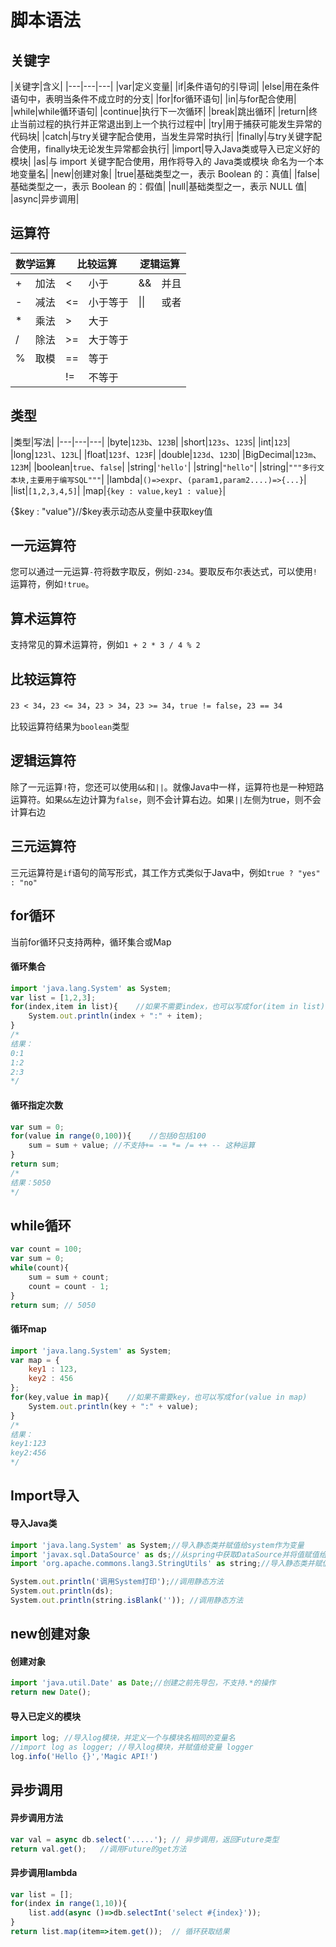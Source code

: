 # 脚本语法

## 关键字
|关键字|含义|
|---|---|---|
|var|定义变量|
|if|条件语句的引导词|
|else|用在条件语句中，表明当条件不成立时的分支|
|for|for循环语句|
|in|与for配合使用|
|while|while循环语句|
|continue|执行下一次循环|
|break|跳出循环|
|return|终止当前过程的执行并正常退出到上一个执行过程中|
|try|用于捕获可能发生异常的代码块|
|catch|与try关键字配合使用，当发生异常时执行|
|finally|与try关键字配合使用，finally块无论发生异常都会执行|
|import|导入Java类或导入已定义好的模块|
|as|与 import 关键字配合使用，用作将导入的 Java类或模块 命名为一个本地变量名|
|new|创建对象|
|true|基础类型之一，表示 Boolean 的：真值|
|false|基础类型之一，表示 Boolean 的：假值|
|null|基础类型之一，表示 NULL 值|
|async|异步调用|

## 运算符
<table>
    <thead>
        <tr>
            <th colspan="2">数学运算</th>
            <th colspan="2">比较运算</th>
            <th colspan="2">逻辑运算</th>
        </tr>
    </thead>
    <tbody>
        <tr>
            <td>+</td>
            <td>加法</td>
            <td>&lt;</td>
            <td>小于</td>
            <td>&&</td>
            <td>并且</td>
        </tr>
        <tr>
            <td>-</td>
            <td>减法</td>
            <td>&lt;=</td>
            <td>小于等于</td>
            <td>||</td>
            <td>或者</td>
        </tr>
        <tr>
            <td>*</td>
            <td>乘法</td>
            <td>&gt;</td>
            <td>大于</td>
            <td></td>
            <td></td>
        </tr>
        <tr>
            <td>/</td>
            <td>除法</td>
            <td>&gt;=</td>
            <td>大于等于</td>
            <td></td>
            <td></td>
        </tr>
        <tr>
            <td>%</td>
            <td>取模</td>
            <td>==</td>
            <td>等于</td>
            <td></td>
            <td></td>
        </tr>
        <tr>
            <td></td>
            <td></td>
            <td>!=</td>
            <td>不等于</td>
            <td></td>
            <td></td>
        </tr>
    </tbody>
</table>

## 类型
|类型|写法|
|---|---|---|
|byte|`123b`、`123B`|
|short|`123s`、`123S`|
|int|`123`|
|long|`123l`、`123L`|
|float|`123f`、`123F`|
|double|`123d`、`123D`|
|BigDecimal|`123m`、`123M`|
|boolean|`true`、`false`|
|string|`'hello'`|
|string|`"hello"`|
|string|`"""多行文本块,主要用于编写SQL"""`|
|lambda|`()=>expr`、`(param1,param2....)=>{...}`|
|list|`[1,2,3,4,5]`|
|map|`{key : value,key1 : value}`|

{$key : "value"}//$key表示动态从变量中获取key值

## 一元运算符

您可以通过一元运算`-`符将数字取反，例如`-234`。要取反布尔表达式，可以使用`!`运算符，例如`!true`。

## 算术运算符

支持常见的算术运算符，例如`1 + 2 * 3 / 4 % 2`

## 比较运算符

`23 < 34`，`23 <= 34`，`23 > 34`，`23 >= 34`，`true != false`，`23 == 34`

比较运算符结果为`boolean`类型

## 逻辑运算符

除了一元运算`!`符，您还可以使用`&&`和`||`。就像Java中一样，运算符也是一种短路运算符。如果`&&`左边计算为`false`，则不会计算右边。如果`||`左侧为true，则不会计算右边

## 三元运算符

三元运算符是`if`语句的简写形式，其工作方式类似于Java中，例如`true ? "yes" : "no"`

## for循环

当前for循环只支持两种，循环集合或Map

#### 循环集合
```javascript
import 'java.lang.System' as System;
var list = [1,2,3];
for(index,item in list){    //如果不需要index，也可以写成for(item in list)
    System.out.println(index + ":" + item);
}
/*
结果：
0:1
1:2
2:3
*/
```

#### 循环指定次数
```javascript
var sum = 0;
for(value in range(0,100)){    //包括0包括100
    sum = sum + value; //不支持+= -= *= /= ++ -- 这种运算
}
return sum;
/*
结果：5050
*/
```
## while循环 <Badge text="0.4.4+" type="error"/>
```javascript
var count = 100;
var sum = 0;
while(count){
    sum = sum + count;
    count = count - 1;
}
return sum; // 5050
```

#### 循环map
```javascript
import 'java.lang.System' as System;
var map = {
    key1 : 123,
    key2 : 456
};
for(key,value in map){    //如果不需要key，也可以写成for(value in map)
    System.out.println(key + ":" + value);
}
/*
结果：
key1:123
key2:456
*/
```

## Import导入

#### 导入Java类
```javascript
import 'java.lang.System' as System;//导入静态类并赋值给system作为变量
import 'javax.sql.DataSource' as ds;//从spring中获取DataSource并将值赋值给ds作为变量
import 'org.apache.commons.lang3.StringUtils' as string;//导入静态类并赋值给ds作为变量

System.out.println('调用System打印');//调用静态方法
System.out.println(ds);
System.out.println(string.isBlank('')); //调用静态方法
```

## new创建对象

#### 创建对象
```javascript
import 'java.util.Date' as Date;//创建之前先导包，不支持.*的操作
return new Date();
```

#### 导入已定义的模块
```javascript
import log; //导入log模块，并定义一个与模块名相同的变量名
//import log as logger; //导入log模块，并赋值给变量 logger
log.info('Hello {}','Magic API!')
```

## 异步调用 <Badge text="0.4.2+" type="error"/>

#### 异步调用方法
```javascript
var val = async db.select('.....'); // 异步调用，返回Future类型
return val.get();   //调用Future的get方法
```

#### 异步调用lambda
```javascript
var list = [];
for(index in range(1,10)){
    list.add(async ()=>db.selectInt('select #{index}'));
}
return list.map(item=>item.get());  // 循环获取结果
```